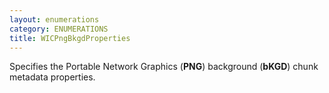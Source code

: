 ```yaml
---
layout: enumerations
category: ENUMERATIONS
title: WICPngBkgdProperties
---
```


Specifies the Portable Network Graphics (**PNG**) background (**bKGD**) chunk metadata properties.
